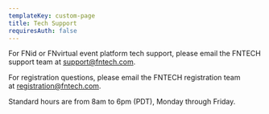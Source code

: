 ```yaml
---
templateKey: custom-page
title: Tech Support
requiresAuth: false
---
```

For FNid or FNvirtual event platform tech support, please email the FNTECH support team at <a href="mailto:support@fntech.com" target=”_blank”>support@fntech.com</a>. 

For registration questions, please email the FNTECH registration team at <a href="mailto:registration@fntech.com" target=”_blank”>registration@fntech.com</a>.

Standard hours are from 8am to 6pm (PDT), Monday through Friday.